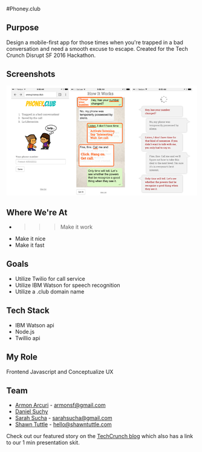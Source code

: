 #Phoney.club

## Purpose
Design a mobile-first app for those times when you're trapped in a bad conversation and need a smooth excuse to escape. Created for the Tech Crunch Disrupt SF 2016 Hackathon.

## Screenshots
![screenshots](/public/screenshots.jpg "screenshots")

## Where We're At
* >>> Make it work
* Make it nice
* Make it fast

## Goals
* Utilize Twilio for call service
* Utilize IBM Watson for speech recognition 
* Utilize a .club domain name

## Tech Stack
* IBM Watson api
* Node.js
* Twillio api

## My Role
Frontend Javascript and Conceptualize UX

## Team
* [Armon Arcuri](https://github.com/armoney) - armonsf@gmail.com
* [Daniel Suchy](https://github.com/danielsoner)
* [Sarah Sucha](https://github.com/sarahsucha) - sarahsucha@gmail.com 
* [Shawn Tuttle](https://github.com/ShawnTe) - hello@shawntuttle.com

Check out our featured story on the [TechCrunch blog](https://techcrunch.com/2016/09/11/phoney-club-gets-you-out-of-uncomfortable-conversations/) which also has a link to our 1 min presentation skit.
